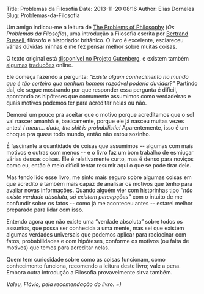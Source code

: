 Title: Problemas da Filosofia
Date: 2013-11-20 08:16
Author: Elias Dorneles
Slug: Problemas-da-Filosofia

Um amigo indicou-me a leitura de [The Problems of
Philosophy](http://en.wikipedia.org/wiki/The_Problems_of_Philosophy)
(*Os Problemas da Filosofia*), uma introdução a Filosofia escrita por
[Bertrand Russell](http://en.wikipedia.org/wiki/Bertrand_Russell),
filósofo e historiador britânico. O livro é excelente, esclareceu várias
dúvidas minhas e me fez pensar melhor sobre muitas coisas.

O texto original está [disponível no Projeto
Gutenberg](http://www.gutenberg.org/ebooks/5827), e existem também
[algumas](http://criticanarede.com/problemasdafilosofia.html)
[traduções](http://www.cfh.ufsc.br/~conte/russell.html) online.

Ele começa fazendo a pergunta: *“Existe algum conhecimento no mundo que
é tão certeiro que nenhum homem razoável poderia duvidar?”* Partindo
daí, ele segue mostrando por que responder essa pergunta é difícil,
apontando as hipóteses que comumente assumimos como verdadeiras e quais
motivos podemos ter para acreditar nelas ou não.

Demorei um pouco pra aceitar que o motivo porque acreditamos que o sol
vai nascer amanhã é, basicamente, porque ele já nasceu muitas vezes
antes! *I mean... dude, the shit is probabilistic!* Aparentemente, isso
é um choque pra quase todo mundo, então não estou sozinho.

É fascinante a quantidade de coisas que assumimos -- algumas com mais
motivos e outras com menos -- e o livro faz um bom trabalho de esmiuçar
várias dessas coisas. Ele é relativamente curto, mas é denso para
noviços como eu, então é meio difícil tentar resumir aqui o que se pode
tirar dele.

Mas tendo lido esse livro, me sinto mais seguro sobre algumas coisas em
que acredito e também mais capaz de analisar os motivos que tenho para
avaliar novas informações. Quando alguém vier com historinhas tipo *“não
existe verdade absoluta, só existem percepções”* com o intuito de me
confundir sobre os fatos -- como já me aconteceu antes -- estarei melhor
preparado para lidar com isso.

Entendo agora que não existe uma “verdade absoluta” sobre todos os
assuntos, que possa ser conhecida a uma mente, mas sei que existem
algumas verdades universais que podemos aplicar para raciocinar com
fatos, probabilidades e com hipóteses, conforme os motivos (ou falta de
motivos) que temos para acreditar nelas.

Quem tem curiosidade sobre como as coisas funcionam, como conhecimento
funciona, recomendo a leitura deste livro; vale a pena. Embora outra
introdução a Filosofia provavelmente sirva também.

*Valeu, Flávio, pela recomendação do livro. =)*
